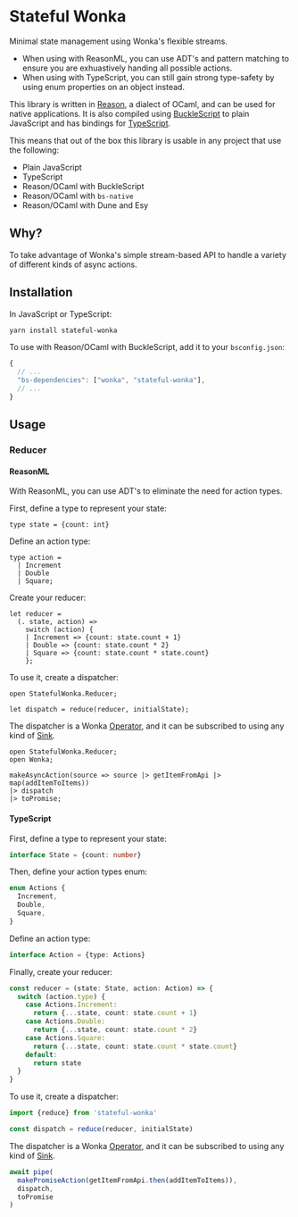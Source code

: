 # Stateful Wonka

Minimal state management using Wonka's flexible streams.

- When using with ReasonML, you can use ADT's and pattern matching to ensure you are exhuastively handing all possible actions.
- When using with TypeScript, you can still gain strong type-safety by using enum properties on an object instead.

This library is written in [Reason](https://reasonml.github.io/), a dialect of OCaml, and can be used for native applications. It is also compiled using [BuckleScript](https://bucklescript.github.io) to plain JavaScript and has bindings for [TypeScript](https://www.typescriptlang.org/).

This means that out of the box this library is usable in any project that use the following:

- Plain JavaScript
- TypeScript
- Reason/OCaml with BuckleScript
- Reason/OCaml with `bs-native`
- Reason/OCaml with Dune and Esy

## Why?

To take advantage of Wonka's simple stream-based API to handle a variety of different kinds of async actions.

## Installation

In JavaScript or TypeScript:

```sh
yarn install stateful-wonka
```

To use with Reason/OCaml with BuckleScript, add it to your `bsconfig.json`:

```js
{
  // ...
  "bs-dependencies": ["wonka", "stateful-wonka"],
  // ...
}
```

## Usage

### Reducer

#### ReasonML

With ReasonML, you can use ADT's to eliminate the need for action types.

First, define a type to represent your state:

```re
type state = {count: int}
```

Define an action type:

```re
type action =
  | Increment
  | Double
  | Square;
```

Create your reducer:

```re
let reducer =
  (. state, action) =>
    switch (action) {
    | Increment => {count: state.count + 1}
    | Double => {count: state.count * 2}
    | Square => {count: state.count * state.count}
    };
```

To use it, create a dispatcher:

```re
open StatefulWonka.Reducer;

let dispatch = reduce(reducer, initialState);
```

The dispatcher is a Wonka [Operator](https://wonka.kitten.sh/api/operators), and it can be subscribed to using any kind of [Sink](https://wonka.kitten.sh/api/sinks).

```re
open StatefulWonka.Reducer;
open Wonka;

makeAsyncAction(source => source |> getItemFromApi |> map(addItemToItems))
|> dispatch
|> toPromise;
```

#### TypeScript

First, define a type to represent your state:

```ts
interface State = {count: number}
```

Then, define your action types enum:

```ts
enum Actions {
  Increment,
  Double,
  Square,
}
```

Define an action type:

```ts
interface Action = {type: Actions}
```

Finally, create your reducer:

```ts
const reducer = (state: State, action: Action) => {
  switch (action.type) {
    case Actions.Increment:
      return {...state, count: state.count + 1}
    case Actions.Double:
      return {...state, count: state.count * 2}
    case Actions.Square:
      return {...state, count: state.count * state.count}
    default:
      return state
  }
}
```

To use it, create a dispatcher:

```ts
import {reduce} from 'stateful-wonka'

const dispatch = reduce(reducer, initialState)
```

The dispatcher is a Wonka [Operator](https://wonka.kitten.sh/api/operators), and it can be subscribed to using any kind of [Sink](https://wonka.kitten.sh/api/sinks).

```ts
await pipe(
  makePromiseAction(getItemFromApi.then(addItemToItems)),
  dispatch,
  toPromise
)
```
